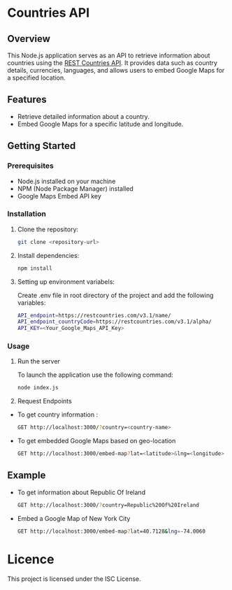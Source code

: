 # Countries API

## Overview

This Node.js application serves as an API to retrieve information about countries using the [REST Countries API](https://restcountries.com/). It provides data such as country details, currencies, languages, and allows users to embed Google Maps for a specified location.

## Features

- Retrieve detailed information about a country.
- Embed Google Maps for a specific latitude and longitude.

## Getting Started

### Prerequisites

- Node.js installed on your machine
- NPM (Node Package Manager) installed
- Google Maps Embed API key

### Installation

1. Clone the repository:

   ```bash
   git clone <repository-url>

   ```

2. Install dependencies:

   ```bash
   npm install
   ```

3. Setting up environment variabels:

   Create .env file in root directory of the project and add the following variables:

   ```bash
   API_endpoint=https://restcountries.com/v3.1/name/
   API_endpoint_countryCode=https://restcountries.com/v3.1/alpha/
   API_KEY=<Your_Google_Maps_API_Key>
   ```

### Usage

1. Run the server

   To launch the application use the following command:

   ```bash
   node index.js
   ```

2. Request Endpoints

- To get country information :

  ```bash
  GET http://localhost:3000/?country=<country-name>
  ```

- To get embedded Google Maps based on geo-location

  ```bash
  GET http://localhost:3000/embed-map?lat=<latitude>&lng=<longitude>
  ```

## Example

- To get information about Republic Of Ireland
  ```bash
  GET http://localhost:3000/?country=Republic%20Of%20Ireland
  ```
- Embed a Google Map of New York City

  ```bash
  GET http://localhost:3000/embed-map?lat=40.7128&lng=-74.0060
  ```

# Licence

This project is licensed under the ISC License.
